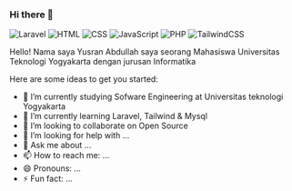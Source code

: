 ### Hi there 👋

![Laravel](https://img.shields.io/badge/Laravel-Intermediate-red)
![HTML](https://img.shields.io/badge/HTML-Expert-orange)
![CSS](https://img.shields.io/badge/CSS-Intermediate-lightblue)
![JavaScript](https://img.shields.io/badge/JavaScript-Expert-yellow)
![PHP](https://img.shields.io/badge/PHP-Intermediate-grey)
![TailwindCSS](https://img.shields.io/badge/TailwindCSS-Learning-teal)

Hello! Nama saya Yusran Abdullah saya seorang Mahasiswa Universitas Teknologi Yogyakarta dengan jurusan Informatika

Here are some ideas to get you started:

- 🔭 I’m currently studying Sofware Engineering at Universitas teknologi Yogyakarta
- 🌱 I’m currently learning Laravel, Tailwind & Mysql
- 👯 I’m looking to collaborate on Open Source
- 🤔 I’m looking for help with ...
- 💬 Ask me about ...
- 📫 How to reach me: ...
- 😄 Pronouns: ...
- ⚡ Fun fact: ...

